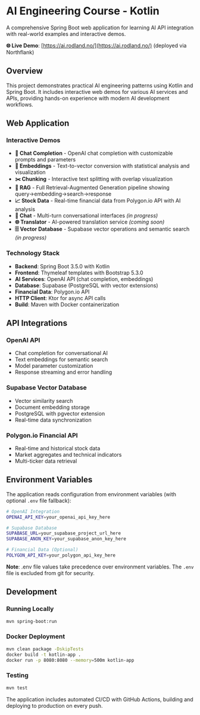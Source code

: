 # AI Engineering Course - Kotlin

A comprehensive Spring Boot web application for learning AI API integration with real-world examples and interactive demos.

**🌐 Live Demo**: [https://ai.rodland.no/](https://ai.rodland.no/) (deployed via Northflank)

## Overview

This project demonstrates practical AI engineering patterns using Kotlin and Spring Boot. It includes interactive web demos for various AI services and APIs, providing hands-on experience with modern AI development workflows.

## Web Application

### Interactive Demos
- **🤖 Chat Completion** - OpenAI chat completion with customizable prompts and parameters
- **🔢 Embeddings** - Text-to-vector conversion with statistical analysis and visualization  
- **✂️ Chunking** - Interactive text splitting with overlap visualization
- **🔗 RAG** - Full Retrieval-Augmented Generation pipeline showing query→embedding→search→response
- **📈 Stock Data** - Real-time financial data from Polygon.io API with AI analysis
- **💬 Chat** - Multi-turn conversational interfaces *(in progress)*
- **🌐 Translator** - AI-powered translation service *(coming soon)*
- **🗄️ Vector Database** - Supabase vector operations and semantic search *(in progress)*

### Technology Stack
- **Backend**: Spring Boot 3.5.0 with Kotlin
- **Frontend**: Thymeleaf templates with Bootstrap 5.3.0
- **AI Services**: OpenAI API (chat completion, embeddings)
- **Database**: Supabase (PostgreSQL with vector extensions)
- **Financial Data**: Polygon.io API
- **HTTP Client**: Ktor for async API calls
- **Build**: Maven with Docker containerization

## API Integrations

### OpenAI API
- Chat completion for conversational AI
- Text embeddings for semantic search
- Model parameter customization
- Response streaming and error handling

### Supabase Vector Database
- Vector similarity search
- Document embedding storage
- PostgreSQL with pgvector extension
- Real-time data synchronization

### Polygon.io Financial API
- Real-time and historical stock data
- Market aggregates and technical indicators
- Multi-ticker data retrieval

## Environment Variables

The application reads configuration from environment variables (with optional `.env` file fallback):

```bash
# OpenAI Integration
OPENAI_API_KEY=your_openai_api_key_here

# Supabase Database
SUPABASE_URL=your_supabase_project_url_here
SUPABASE_ANON_KEY=your_supabase_anon_key_here

# Financial Data (Optional)
POLYGON_API_KEY=your_polygon_api_key_here
```

**Note**: .env file values take precedence over environment variables. The `.env` file is excluded from git for security.

## Development

### Running Locally
```bash
mvn spring-boot:run
```

### Docker Deployment
```bash
mvn clean package -DskipTests
docker build -t kotlin-app .
docker run -p 8080:8080 --memory=500m kotlin-app
```

### Testing
```bash
mvn test
```

The application includes automated CI/CD with GitHub Actions, building and deploying to production on every push.
